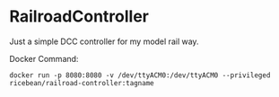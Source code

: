 # RailroadController
Just a simple DCC controller for my model rail way.

Docker Command:
```
docker run -p 8080:8080 -v /dev/ttyACM0:/dev/ttyACM0 --privileged ricebean/railroad-controller:tagname
```